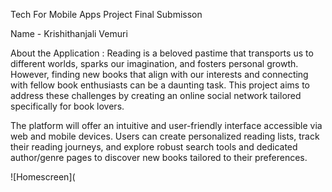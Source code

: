Tech For Mobile Apps Project Final Submisson

Name - Krishithanjali Vemuri

About the Application :
Reading is a beloved pastime that transports us to different worlds, sparks our imagination, and fosters personal growth. However, finding new books that align with our interests and connecting with fellow book enthusiasts can be a daunting task. This project aims to address these challenges by creating an online social network tailored specifically for book lovers.

The platform will offer an intuitive and user-friendly interface accessible via web and mobile devices. Users can create personalized reading lists, track their reading journeys, and explore robust search tools and dedicated author/genre pages to discover new books tailored to their preferences.

![Homescreen](
